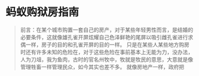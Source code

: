 # 蚂蚁购狱房指南

> 前言：在某个城市购置一套自己的房产，对于某些年轻男性而言，是结婚的必要条件，这就像雄孔雀开屏炫耀自己色泽鲜艳的尾屏以吸引雌孔雀进行求偶一样，房子的目的和孔雀开屏的目的一样。
> 只是在某些人某些地方购房时还有许多未知的危险在，对于这些危险在事前基本上无能为力，没办法，人为刀俎，我为鱼肉，古时的官名州牧中，牧就是牧民的意思，大意就是像管理牲畜一样管理民众，如今其实也差不多。
> 就像房地产一样，政府把

<!--stackedit_data:
eyJoaXN0b3J5IjpbLTkxMDU5MDU3MCw2NTA3NjcwNSwtMTMyMz
g3MjQzMiwtMjM2NjczMjQ4LC0yNDUwODEzNTEsLTE1NzY4Njk4
MDIsNTkyMTE0OTI2LC0xMzU2MjYxMzA1LDI2MTQ3MzIzOSwxMT
YwMjg5OTkzLDg1Njg5NDI2OSwyMTM1MDI1MDYzLDE4NTU1NTIw
NjBdfQ==
-->